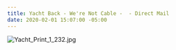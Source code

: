 ```yaml
---
title: Yacht Back - We're Not Cable -  - Direct Mail
date: 2020-02-01 15:07:00 -05:00
---
```


![Yacht_Print_1_232.jpg](/uploads/Yacht_Print_1_232.jpg)